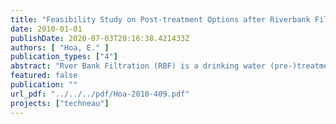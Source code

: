 ```yaml
---
title: "Feasibility Study on Post-treatment Options after Riverbank Filtration in Delhi: Minimum Requirements"
date: 2010-01-01
publishDate: 2020-07-03T20:16:38.421433Z
authors: [ "Hoa, E." ]
publication_types: ["4"]
abstract: "Rver Bank Filtration (RBF) is a drinking water (pre-)treatment that can remove a wide variety of surface water contaminants . However, the efficiency of this natural treatment process depends on hydrochemical, aquifer- and operational characteristics. Therefore, complementary treatment options may be required in order to build up a multiple-barrier-system and obtain drinking water quality. As a follow-up to the TECHNEAU WP5.2 field investigations, this report aims at identifying potential post-treatment schemes for drinking water production at three river bank filtration sites in New Delhi - Palla, Nizamuddin and Najarfgarh – for which physicochemical parameters as well as levels of inorganic and trace organic substances and microbial contamination have been measured during field campaigns in 2007 and 2008 (see deliverables D5.2.2 and D5.2.6). The three investigated RBF sites in Delhi have distinctive geographical locations and contamination exposures. For each of them, critical water parameters were identified that present a challenge with regards to drinking water production, for which different treatment technologies are envisaged (see table below). For Palla and Najafgarh, one specific water component (fluoride and salinity, respectively) requires targeted treatment. For Nizamuddinm, however, where surface water is highly exposed to contamination from poorly treated waste water, theoretical post-treatment options are no longer efficient and extensive conventional wastewater treatment is recommended. One other possible option for Nizamuddin is the Oxidation / Biofiltration / Membrane technology (OBM process) developed by NTNU and SINTEF within the TECHNEAU project and a specific report on its application to Delhi is planned within TECHNEAU WP7.9. This report shows the theoretical post-treatment options for river bank filtration sites in Delhi. The strong technological requirements for Nizamuddin and Najafgarh seem inadequate to be currently implemented. The priority in Delhi would be to develop an integrated water and wastewater management, in order to reduce contamination in the surface water and thereby lower the technological requirements for drinking water production."
featured: false
publication: ""
url_pdf: "../../../pdf/Hoa-2010-409.pdf"
projects: ["techneau"]
---
```


